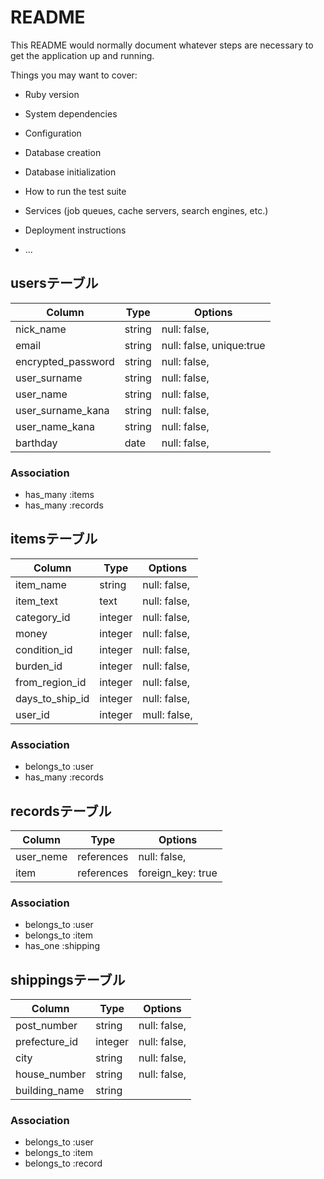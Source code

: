 # README

This README would normally document whatever steps are necessary to get the
application up and running.

Things you may want to cover:

* Ruby version

* System dependencies

* Configuration

* Database creation

* Database initialization

* How to run the test suite

* Services (job queues, cache servers, search engines, etc.)

* Deployment instructions

* ...


## usersテーブル

|Column             |Type       |Options                        |
|----------------   |---------- |------------------------------ |
|nick_name          |string     |null: false,  |
|email              |string     |null: false, unique:true |
|encrypted_password |string     |null: false, |
|user_surname       |string     |null: false, |
|user_name          |string     |null: false, |
|user_surname_kana  |string     |null: false, |
|user_name_kana     |string     |null: false, |
|barthday           |date       |null: false, |

### Association
- has_many :items
- has_many :records

## itemsテーブル

|Column         |Type               |Options                        |
|-------------  |------------------ |------------------------------ |
|item_name      |string             |null: false, |
|item_text      |text               |null: false, |
|category_id    |integer            |null: false, |
|money          |integer            |null: false, |
|condition_id   |integer            |null: false, |
|burden_id      |integer            |null: false, |
|from_region_id |integer            |null: false, |
|days_to_ship_id|integer            |null: false, |
|user_id        |integer            |mull: false, |

### Association
- belongs_to :user
- has_many   :records

## recordsテーブル

|Column     |Type           |Options                        |
|--------   |-------------- |------------------------------ |
|user_neme  |references     |null: false, |
|item       |references     |foreign_key: true|


### Association
- belongs_to :user
- belongs_to :item
- has_one :shipping

## shippingsテーブル

|Column       |Type       |Options                        |
|-----------  |---------- |------------------------------ |
|post_number  |string     |null: false, |
|prefecture_id|integer    |null: false, |
|city         |string     |null: false, |
|house_number |string     |null: false, |
|building_name|string     |             |

### Association
- belongs_to :user
- belongs_to :item
- belongs_to :record
